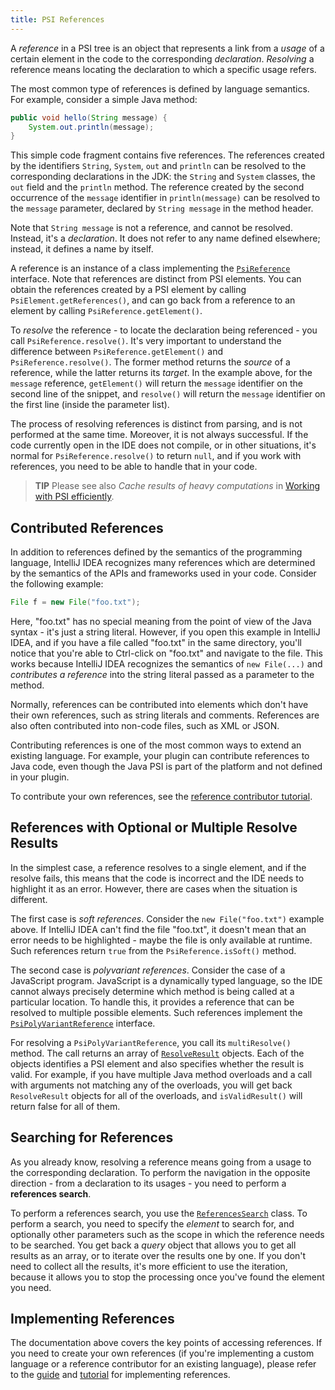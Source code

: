 ```yaml
---
title: PSI References
---
```

<!-- Copyright 2000-2020 JetBrains s.r.o. and other contributors. Use of this source code is governed by the Apache 2.0 license that can be found in the LICENSE file. -->

A *reference* in a PSI tree is an object that represents a link from a *usage* of a certain element in the code
to the corresponding *declaration*. *Resolving* a reference means locating the declaration to which a specific usage
refers.

The most common type of references is defined by language semantics. For example, consider a simple Java method:

```java
public void hello(String message) {
    System.out.println(message);
}
```

This simple code fragment contains five references. The references created by the identifiers `String`, `System`, `out` and
`println` can be resolved to the corresponding declarations in the JDK: the `String` and `System` classes, the `out` field and the
`println` method. The reference created by the second occurrence of the `message` identifier in `println(message)` can be resolved to the
`message` parameter, declared by `String message` in the method header.

Note that `String message` is not a reference, and cannot be resolved. Instead, it's a _declaration_. It does not
refer to any name defined elsewhere; instead, it defines a name by itself.

A reference is an instance of a class implementing the [`PsiReference`](upsource:///platform/core-api/src/com/intellij/psi/PsiReference.java) interface.
Note that references are distinct from PSI elements. You can obtain the references created by a PSI element by calling
`PsiElement.getReferences()`, and can go back from a reference to an element by calling `PsiReference.getElement()`.

To *resolve* the reference - to locate the declaration being referenced - you call `PsiReference.resolve()`. It's very
important to understand the difference between `PsiReference.getElement()` and `PsiReference.resolve()`. The former method returns the _source_
of a reference, while the latter returns its _target_. In the example above, for the `message` reference, `getElement()`
will return the `message` identifier on the second line of the snippet, and `resolve()` will return the `message` identifier
on the first line (inside the parameter list).

The process of resolving references is distinct from parsing, and is not performed at the same time. Moreover, it is
not always successful. If the code currently open in the IDE does not compile, or in other situations, it's normal
for `PsiReference.resolve()` to return `null`, and if you work with references, you need to be able to handle that in your code.

> **TIP** Please see also _Cache results of heavy computations_ in [Working with PSI efficiently](/reference_guide/performance/performance.md#working-with-psi-efficiently).

## Contributed References

In addition to references defined by the semantics of the programming language, IntelliJ IDEA recognizes many references
which are determined by the semantics of the APIs and frameworks used in your code. Consider the following example:

```java
File f = new File("foo.txt");
```

Here, "foo.txt" has no special meaning from the point of view of the Java syntax - it's just a string literal. However,
if you open this example in IntelliJ IDEA, and if you have a file called "foo.txt" in the same directory, you'll notice
that you're able to Ctrl-click on "foo.txt" and navigate to the file. This works because IntelliJ IDEA recognizes the
semantics of `new File(...)` and _contributes a reference_ into the string literal passed as a parameter to the method.

Normally, references can be contributed into elements which don't have their own references, such as string literals
and comments. References are also often contributed into non-code files, such as XML or JSON.

Contributing references is one of the most common ways to extend an existing language. For example, your plugin can
contribute references to Java code, even though the Java PSI is part of the platform and not defined in your plugin.

To contribute your own references, see the [reference contributor tutorial](/tutorials/custom_language_support/reference_contributor.md).


## References with Optional or Multiple Resolve Results

In the simplest case, a reference resolves to a single element, and if the resolve fails, this means that the
code is incorrect and the IDE needs to highlight it as an error. However, there are cases when the situation is different.

The first case is *soft references*. Consider the `new File("foo.txt")` example above. If IntelliJ IDEA can't find
the file "foo.txt", it doesn't mean that an error needs to be highlighted - maybe the file is only available at runtime.
Such references return `true` from the `PsiReference.isSoft()` method.

The second case is *polyvariant references*. Consider the case of a JavaScript program. JavaScript is a dynamically
typed language, so the IDE cannot always precisely determine which method is being called at a particular location.
To handle this, it provides a reference that can be resolved to multiple possible elements.
Such references implement the [`PsiPolyVariantReference`](upsource:///platform/core-api/src/com/intellij/psi/PsiPolyVariantReference.java) interface.

For resolving a `PsiPolyVariantReference`, you call its `multiResolve()` method. The call returns an array of
[`ResolveResult`](upsource:///platform/core-api/src/com/intellij/psi/ResolveResult.java) objects. Each of the
objects identifies a PSI element and also specifies whether the result is valid. For example, if you have multiple
Java method overloads and a call with arguments not matching any of the overloads, you will get
back `ResolveResult` objects for all of the overloads, and `isValidResult()` will return false for all of them.


## Searching for References

As you already know, resolving a reference means going from a usage to the corresponding declaration. To perform the
navigation in the opposite direction - from a declaration to its usages - you need to perform a **references search**.

To perform a references search, you use the 
[`ReferencesSearch`](upsource:///platform/indexing-api/src/com/intellij/psi/search/searches/ReferencesSearch.java) class.
To perform a search, you need to specify the *element* to search for, and optionally other parameters such as the
scope in which the reference needs to be searched. You get back a *query* object that allows you to get all results
as an array, or to iterate over the results one by one. If you don't need to collect all the results, it's more efficient
to use the iteration, because it allows you to stop the processing once you've found the element you need.


## Implementing References

The documentation above covers the key points of accessing references. If you need to create your own references
(if you're implementing a custom language or a reference contributor for an existing language),
please refer to the [guide](/reference_guide/custom_language_support/references_and_resolve.md) and
[tutorial](/tutorials/custom_language_support/reference_contributor.md) for implementing references.
